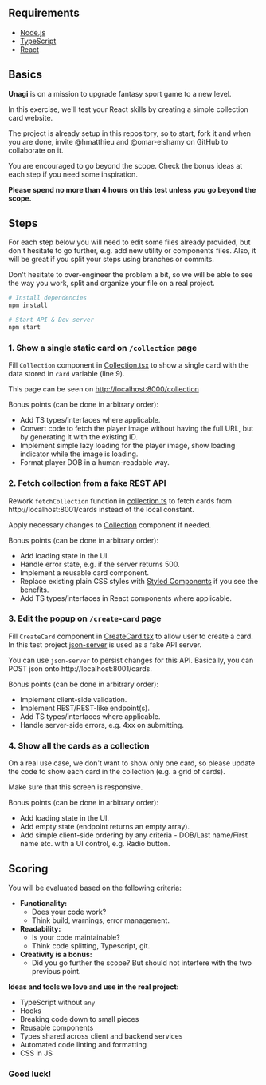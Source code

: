 ## Requirements

* [Node.js](https://nodejs.org)
* [TypeScript](https://www.typescriptlang.org/)
* [React](https://reactjs.org/)

## Basics

**Unagi** is on a mission to upgrade fantasy sport game to a new level.

In this exercise, we'll test your React skills by creating a simple collection card website.

The project is already setup in this repository, so to start, fork it and when
you are done, invite @hmatthieu and @omar-elshamy on GitHub to collaborate on it.

You are encouraged to go beyond the scope. Check the bonus ideas at each step
if you need some inspiration.

**Please spend no more than 4 hours on this test unless you go beyond the scope.**

## Steps

For each step below you will need to edit some files already provided,
but don't hesitate to go further, e.g. add new utility or components files.
Also, it will be great if you split your steps using branches or commits.

Don't hesitate to over-engineer the problem a bit, so we will be able to see
the way you work, split and organize your file on a real project.

``` sh
# Install dependencies
npm install

# Start API & Dev server
npm start
```

### 1. Show a single static card on `/collection` page

Fill `Collection` component in [Collection.tsx](src/pages/Collection.tsx) to show
a single card with the data stored in `card` variable (line 9).

This page can be seen on [http://localhost:8000/collection](http://localhost:8000/collection)

Bonus points (can be done in arbitrary order):
- Add TS types/interfaces where applicable.
- Convert code to fetch the player image without having the full URL,
  but by generating it with the existing ID.
- Implement simple lazy loading for the player image, show loading indicator
  while the image is loading.
- Format player DOB in a human-readable way.


### 2. Fetch collection from a fake REST API

Rework `fetchCollection` function in [collection.ts](/src/lib/collection.ts)
to fetch cards from http://localhost:8001/cards instead of the local constant.

Apply necessary changes to [Collection](/src/pages/Collection.tsx) component if needed.

Bonus points (can be done in arbitrary order):
- Add loading state in the UI.
- Handle error state, e.g. if the server returns 500.
- Implement a reusable card component.
- Replace existing plain CSS styles with [Styled Components](https://styled-components.com/)
  if you see the benefits.
- Add TS types/interfaces in React components where applicable.

### 3. Edit the popup on `/create-card` page

Fill `CreateCard` component in [CreateCard.tsx](/src/pages/CreateCard.tsx) to allow user
to create a card. In this test project [json-server](https://github.com/typicode/json-server)
is used as a fake API server.

You can use `json-server` to persist changes for this API.
Basically, you can POST json onto http://localhost:8001/cards.

Bonus points (can be done in arbitrary order):
- Implement client-side validation.
- Implement REST/REST-like endpoint(s).
- Add TS types/interfaces where applicable.
- Handle server-side errors, e.g. 4xx on submitting.

### 4. Show all the cards as a collection

On a real use case, we don't want to show only one card, so please update the code to show each
card in the collection (e.g. a grid of cards).

Make sure that this screen is responsive.

Bonus points (can be done in arbitrary order):
- Add loading state in the UI.
- Add empty state (endpoint returns an empty array).
- Add simple client-side ordering by any criteria - DOB/Last name/First name etc.
  with a UI control, e.g. Radio button.

## Scoring

You will be evaluated based on the following criteria:
- **Functionality:**
  - Does your code work?
  - Think build, warnings, error management.
- **Readability:**
  - Is your code maintainable?
  - Think code splitting, Typescript, git.
- **Creativity is a bonus:**
  - Did you go further the scope? But should not interfere with the two previous point.

**Ideas and tools we love and use in the real project:**
- TypeScript without `any`
- Hooks
- Breaking code down to small pieces
- Reusable components
- Types shared across client and backend services
- Automated code linting and formatting
- CSS in JS

### Good luck!
